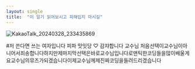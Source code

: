 ```yaml
---
layout: single
title:  "이 일기 읽어보시고 피해입지 마시길"
---
```







![KakaoTalk_20240328_233435869](../images/2024-03-28-#4/KakaoTalk_20240328_233435869-1711641881549-12.jpg)



#저 쓴다면 쓰는 여자입니다
피파 맛잇당 ♡
감쟈합니다 교수님
처음선택이교수님이아니어서죄송합니다하지만제마지막선택은바로교수님입니다로맨틱한코딩들을많이배울게요교수님의뮤즈가되겠습니다이제교수님께제진짜코딩을들려드리겠습니다

